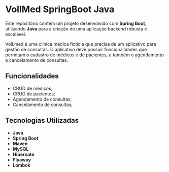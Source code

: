 # VollMed SpringBoot Java

Este repositório contém um projeto desenvolvido com **Spring Boot**, utilizando **Java** para a criação de uma aplicação backend robusta e escalável.

Voll.med é uma clínica médica fictícia que precisa de um aplicativo para gestão de consultas. O aplicativo deve possuir funcionalidades que permitam o cadastro de médicos e de pacientes, e também o agendamento e cancelamento de consultas.

## Funcionalidades 

 * CRUD de médicos;
 * CRUD de pacientes;
 * Agendamento de consultas;
 * Cancelamento de consultas;

## Tecnologias Utilizadas

- **Java**
- **Spring Boot**
- **Maven**
- **MySQL**
- **Hibernate**
- **Flyaway**
- **Lombok**
